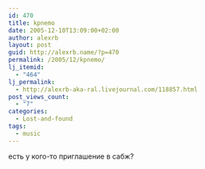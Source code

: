 ```yaml
---
id: 470
title: kpnemo
date: 2005-12-10T13:09:00+02:00
author: alexrb
layout: post
guid: http://alexrb.name/?p=470
permalink: /2005/12/kpnemo/
lj_itemid:
  - "464"
lj_permalink:
  - http://alexrb-aka-ral.livejournal.com/118857.html
post_views_count:
  - "7"
categories:
  - Lost-and-found
tags:
  - music
---
```

есть у кого-то приглашение в сабж?